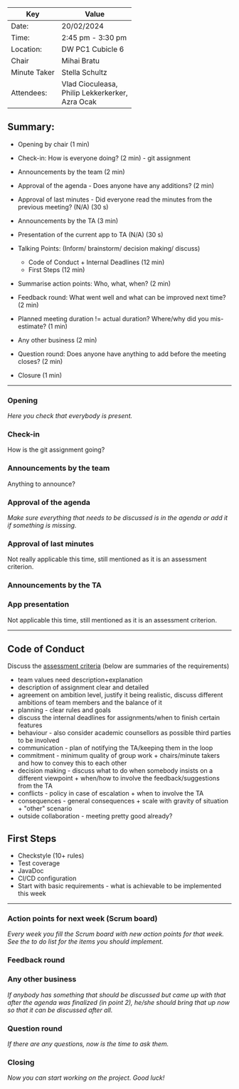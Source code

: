   
|Key | Value |  
| --- | --- |  
| Date: | 20/02/2024 |  
| Time: | 2:45 pm - 3:30 pm |  
| Location: | DW PC1 Cubicle 6 |  
| Chair | Mihai Bratu |  
| Minute Taker | Stella Schultz |  
| Attendees: | Vlad Cioculeasa,<br>Philip Lekkerkerker,<br>Azra Ocak |  
## Summary:  
- Opening by chair (1 min)  
- Check-in: How is everyone doing? (2 min) - git assignment  
- Announcements by the team (2 min)  
- Approval of the agenda - Does anyone have any additions? (2 min)  
- Approval of last minutes - Did everyone read the minutes from the previous meeting? (N/A) (30 s)  

- Announcements by the TA (3 min)  
- Presentation of the current app to TA (N/A) (30 s)  

- Talking Points: (Inform/ brainstorm/ decision making/ discuss)  
	- Code of Conduct + Internal Deadlines (12 min) 
	- First Steps (12 min)
- Summarise action points: Who, what, when? (2 min)  

- Feedback round: What went well and what can be improved next time? (2 min)  
- Planned meeting duration != actual duration? Where/why did you mis-estimate? (1 min)  
- Any other business (2 min)
- Question round: Does anyone have anything to add before the meeting closes? (2 min) 
- Closure (1 min)
---
### Opening
*Here you check that everybody is present.*
### Check-in
How is the git assignment going?
### Announcements by the team
Anything to announce?
### Approval of the agenda
*Make sure everything that needs to be discussed is in the agenda or add it if something is missing.*
### Approval of last minutes
Not really applicable this time, still mentioned as it is an assessment criterion.
### Announcements by the TA
### App presentation
Not applicable this time, still mentioned as it is an assessment criterion.

---
## Code of Conduct
Discuss the [assessment criteria](https://brightspace.tudelft.nl/d2l/le/content/595286/viewContent/3617397/View) (below are summaries of the requirements)
 - team values need description+explanation
 - description of assignment clear and detailed
 - agreement on ambition level, justify it being realistic, discuss different ambitions of team members and the balance of it
 - planning - clear rules and goals
 - discuss the internal deadlines for assignments/when to finish certain features
 - behaviour - also consider academic counsellors as possible third parties to be involved
 - communication - plan of notifying the TA/keeping them in the loop
 - commitment - minimum quality of group work + chairs/minute takers and how to convey this to each other
 - decision making - discuss what to do when somebody insists on a different viewpoint + when/how to involve the feedback/suggestions from the TA
 - conflicts - policy in case of escalation + when to involve the TA
 - consequences - general consequences + scale with gravity of situation + "other" scenario
 - outside collaboration - meeting pretty good already?
## First Steps
- Checkstyle (10+ rules)
- Test coverage
- JavaDoc
- CI/CD configuration
- Start with basic requirements - what is achievable to be implemented this week
---
### Action points for next week (Scrum board)
*Every week you fill the Scrum board with new action points for that week. See the to do list for the items you should implement.*
### Feedback round
### Any other business
*If anybody has something that should be discussed but came up with that after the agenda was finalized (in point 2), he/she should bring that up now so that it can be discussed after all.*
### Question round
*If there are any questions, now is the time to ask them.*
### Closing
*Now you can start working on the project. Good luck!*
